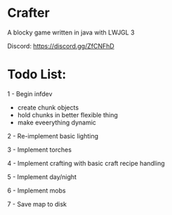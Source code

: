 # Crafter

A blocky game written in java with LWJGL 3

Discord: https://discord.gg/ZfCNFhD

# Todo List:
1 - Begin infdev
- create chunk objects
- hold chunks in better flexible thing
- make eveerything dynamic


2 - Re-implement basic lighting

3 - Implement torches

4 - Implement crafting with basic craft recipe handling

5 - Implement day/night

6 - Implement mobs

7 - Save map to disk

